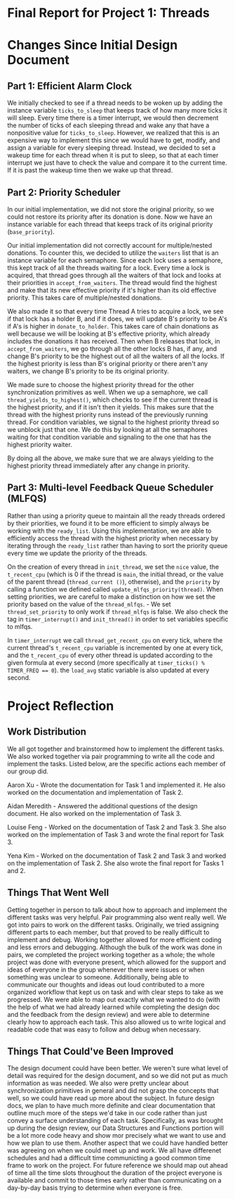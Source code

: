 Final Report for Project 1: Threads
===================================

# Changes Since Initial Design Document

## Part 1: Efficient Alarm Clock

We initially checked to see if a thread needs to be woken up by adding the
instance variable `ticks_to_sleep` that keeps track of how many more ticks it
will sleep. Every time there is a timer interrupt, we would then decrement the
number of ticks of each sleeping thread and wake any that have a nonpositive
value for `ticks_to_sleep`. However, we realized that this is an expensive way
to implement this since we would have to get, modify, and assign a variable for
every sleeping thread. Instead, we decided to set a wakeup time for each thread
when it is put to sleep, so that at each timer interrupt we just have to check
the value and compare it to the current time. If it is past the wakeup time then
we wake up that thread.


## Part 2: Priority Scheduler

In our initial implementation, we did not store the original priority, so we could not restore its priority after its donation is done. Now we have an instance variable for each thread that keeps track of its original priority (`base_priority`).

Our initial implementation did not correctly account for multiple/nested donations. To counter this, we decided to utilize the `waiters` list that is an instance variable for each semaphore. Since each lock uses a semaphore, this kept track of all the threads waiting for a lock. Every time a lock is acquired, that thread goes through all the waiters of that lock and looks at their priorities in `accept_from_waiters`. The thread would find the highest and make that its new effective priority if it's higher than its old effective priority. This takes care of multiple/nested donations.

We also made it so that every time Thread A tries to acquire a lock, we see if that lock has a holder B, and if it does, we will update B's priority to be A's if A's is higher in `donate_to_holder`. This takes care of chain donations as well because we will be looking at B's effective priority, which already includes the donations it has received. Then when B releases that lock, in `accept_from_waiters`, we go through all the other locks B has, if any, and change B's priority to be the highest out of all the waiters of all the locks. If the highest priority is less than B's original priority or there aren't any waiters, we change B's priority to be its original priority.

We made sure to choose the highest priority thread for the other synchronization primitives as well. When we up a semaphore, we call `thread_yields_to_highest()`, which checks to see if the current thread is the highest priority, and if it isn't then it yields. This makes sure that the thread with the highest priority runs instead of the previously running thread. For condition variables, we signal to the highest priority thread so we unblock just that one. We do this by looking at all the semaphores waiting for that condition variable and signaling to the one that has the highest priority waiter.

By doing all the above, we make sure that we are always yielding to the highest priority thread immediately after any change in priority.


## Part 3: Multi-level Feedback Queue Scheduler (MLFQS)

Rather than using a priority queue to maintain all the ready threads ordered by their priorities, we found it to be more efficient to simply always be working with the `ready_list`. Using this implementation, we are able to efficiently access the thread with the highest priority when necessary by iterating through the `ready_list` rather than having to sort the priority queue every time we update the priority of the threads.

On the creation of every thread in `init_thread`, we set the `nice` value, the `t_recent_cpu` (which is 0 if the thread is `main`, the initial thread, or the value of the parent thread (`thread_current ()`), otherwise), and the `priority` by calling a function we defined called `update_mlfqs_priority(thread)`. When setting priorities, we are careful to make a distinction on how we set the priority based on the value of the `thread_mlfqs`. - We set `thread_set_priority` to only work if `thread_mlfqs` is false. We also check the tag in `timer_interrupt()` and `init_thread()` in order to set variables specific to mlfqs.

In `timer_interrupt` we call `thread_get_recent_cpu` on every tick, where the current thread's `t_recent_cpu` variable is incremented by one at every tick, and the `t_recent_cpu` of every other thread is updated according to the given formula at every second (more specifically at `timer_ticks() % TIMER_FREQ == 0`). the `load_avg` static variable is also updated at every second.



# Project Reflection

## Work Distribution

We all got together and brainstormed how to implement the different tasks. We also worked together via pair programming to write all the code and implement the tasks. Listed below, are the specific actions each member of our group did.

Aaron Xu - Wrote the documentation for Task 1 and implemented it. He also worked on the documentation and implementation of Task 2.

Aidan Meredith - Answered the additional questions of the design document. He also worked on the implementation of Task 3.

Louise Feng - Worked on the documentation of Task 2 and Task 3. She also worked on the implementation of Task 3 and wrote the final report for Task 3.

Yena Kim - Worked on the documentation of Task 2 and Task 3 and worked on the implementation of Task 2. She also wrote the final report for Tasks 1 and 2.


## Things That Went Well

Getting together in person to talk about how to approach and implement the different tasks was very helpful. Pair programming also went really well. We got into pairs to work on the different tasks. Originally, we tried assigning different parts to each member, but that proved to be really difficult to implement and debug. Working together allowed for more efficient coding and less errors and debugging. Although the bulk of the work was done in pairs, we completed the project working together as a whole; the whole project was done with everyone present, which allowed for the support and ideas of everyone in the group whenever there were issues or when something was unclear to someone. Additionally, being able to communicate our thoughts and ideas out loud contributed to a more organized workflow that kept us on task and with clear steps to take as we progressed. We were able to map out exactly what we wanted to do (with the help of what we had already learned while completing the design doc and the feedback from the design review) and were able to determine clearly how to approach each task. This also allowed us to write logical and readable code that was easy to follow and debug when necessary.


## Things That Could've Been Improved

The design document could have been better. We weren't sure what level of detail was required for the design document, and so we did not put as much information as was needed. We also were pretty unclear about synchronization primitives in general and did not grasp the concepts that well, so we could have read up more about the subject. In future design docs, we plan to have much more definite and clear documentation that outline much more of the steps we'd take in our code rather than just convey a surface understanding of each task. Specifically, as was brought up during the design review, our Data Structures and Functions portion will be a lot more code heavy and show mor precisely what we want to use and how we plan to use them. Another aspect that we could have handled better was agreeing on when we could meet up and work. We all have differenet schedules and had a difficult time communicting a good common time frame to work on the project. For future reference we should map out ahead of time all the time slots throughout the duration of the project everyone is available and commit to those times early rather than communicating on a day-by-day basis trying to determine when everyone is free.